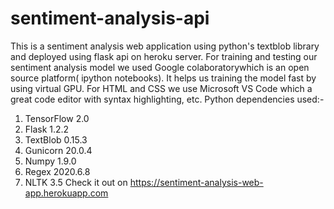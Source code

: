 # sentiment-analysis-api
This is a sentiment analysis web application using python's textblob library and deployed using flask api
on heroku server.
For training and testing our sentiment analysis model we used Google colaboratorywhich
is an open source platform( ipython notebooks).
It helps us training the model fast by using virtual GPU.
For HTML and CSS we use Microsoft VS Code which a great code editor with syntax
highlighting, etc.
Python dependencies used:-
1. TensorFlow 2.0
2. Flask 1.2.2
3. TextBlob 0.15.3
4. Gunicorn 20.0.4
5. Numpy 1.9.0
6. Regex 2020.6.8
7. NLTK 3.5
Check it out on 
https://sentiment-analysis-web-app.herokuapp.com
